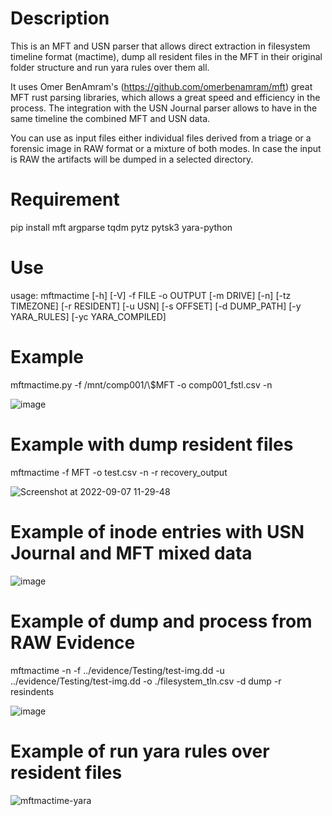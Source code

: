 # Description
This is an MFT and USN parser that allows direct extraction in filesystem timeline format (mactime), dump all resident files in the MFT in their original folder structure and run yara rules over them all.

It uses Omer BenAmram's (https://github.com/omerbenamram/mft) great MFT rust parsing libraries, which allows a great speed and efficiency in the process.
The integration with the USN Journal parser allows to have in the same timeline the combined MFT and USN data. 

You can use as input files either individual files derived from a triage or a forensic image in RAW format or a mixture of both modes. In case the input is RAW the artifacts will be dumped in a selected directory.

# Requirement
pip install mft argparse tqdm pytz pytsk3 yara-python

# Use
usage: mftmactime [-h] [-V] -f FILE -o OUTPUT [-m DRIVE] [-n] [-tz TIMEZONE] [-r RESIDENT] [-u USN] [-s OFFSET] [-d DUMP_PATH] [-y YARA_RULES] [-yc YARA_COMPILED]
                        
# Example
mftmactime.py -f /mnt/comp001/\\$MFT -o comp001_fstl.csv -n

![image](https://user-images.githubusercontent.com/143736/183637088-0089c8c4-ef23-46e1-bbd5-8321422108cb.png)

# Example with dump resident files
mftmactime -f MFT -o test.csv -n -r recovery_output

![Screenshot at 2022-09-07 11-29-48](https://user-images.githubusercontent.com/143736/188844076-9eefc9b7-9801-4c23-a0df-0ef794b92dc1.png)

# Example of inode entries with USN Journal and MFT mixed data

![image](https://user-images.githubusercontent.com/143736/191730418-ba1f5a8d-2ff0-4e88-aa30-236c5169e580.png)

# Example of dump and process from RAW Evidence
mftmactime -n -f ../evidence/Testing/test-img.dd -u ../evidence/Testing/test-img.dd -o ./filesystem_tln.csv -d dump -r resindents

![image](https://user-images.githubusercontent.com/143736/191998130-097e69ea-80dc-4684-80ba-d4dfbe861452.png)

# Example of run yara rules over resident files

![mftmactime-yara](https://user-images.githubusercontent.com/143736/218285321-effe1042-9695-4e88-abe9-de9d30fbaa7f.png)



